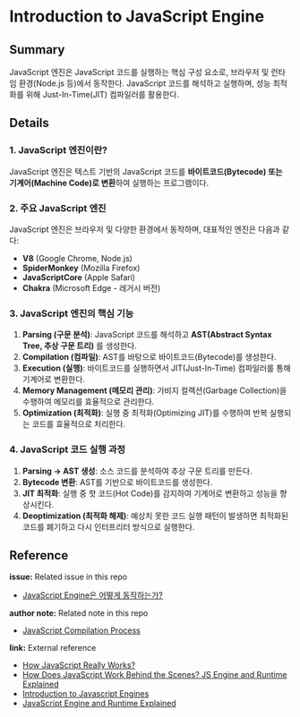 # Introduction to JavaScript Engine

## Summary
JavaScript 엔진은 JavaScript 코드를 실행하는 핵심 구성 요소로, 브라우저 및 런타임 환경(Node.js 등)에서 동작한다. JavaScript 코드를 해석하고 실행하며, 성능 최적화를 위해 Just-In-Time(JIT) 컴파일러를 활용한다.

## Details

### 1. JavaScript 엔진이란?
JavaScript 엔진은 텍스트 기반의 JavaScript 코드를 **바이트코드(Bytecode) 또는 기계어(Machine Code)로 변환**하여 실행하는 프로그램이다. 

### 2. 주요 JavaScript 엔진
JavaScript 엔진은 브라우저 및 다양한 환경에서 동작하며, 대표적인 엔진은 다음과 같다:
- **V8** (Google Chrome, Node.js)
- **SpiderMonkey** (Mozilla Firefox)
- **JavaScriptCore** (Apple Safari)
- **Chakra** (Microsoft Edge - 레거시 버전)

### 3. JavaScript 엔진의 핵심 기능
1. **Parsing (구문 분석)**: JavaScript 코드를 해석하고 **AST(Abstract Syntax Tree, 추상 구문 트리)** 를 생성한다.
2. **Compilation (컴파일)**: AST를 바탕으로 바이트코드(Bytecode)를 생성한다.
3. **Execution (실행)**: 바이트코드를 실행하면서 JIT(Just-In-Time) 컴파일러를 통해 기계어로 변환한다.
4. **Memory Management (메모리 관리)**: 가비지 컬렉션(Garbage Collection)을 수행하여 메모리를 효율적으로 관리한다.
5. **Optimization (최적화)**: 실행 중 최적화(Optimizing JIT)를 수행하여 반복 실행되는 코드를 효율적으로 처리한다.

### 4. JavaScript 코드 실행 과정
1. **Parsing → AST 생성**: 소스 코드를 분석하여 추상 구문 트리를 만든다.
2. **Bytecode 변환**: AST를 기반으로 바이트코드를 생성한다.
3. **JIT 최적화**: 실행 중 핫 코드(Hot Code)를 감지하여 기계어로 변환하고 성능을 향상시킨다.
4. **Deoptimization (최적화 해제)**: 예상치 못한 코드 실행 패턴이 발생하면 최적화된 코드를 폐기하고 다시 인터프리터 방식으로 실행한다.

## Reference
**issue:** Related issue in this repo
- [JavaScript Engine은 어떻게 동작하는가?](https://github.com/luke0408/TIL/issues/1)

**author note:** Related note in this repo
- [JavaScript Compilation Process](./JavaScript_Compilation_Process.md)

**link:** External reference
- [How JavaScript Really Works?](https://dev.to/laxminarayana31/how-javascript-really-works-1p6i)
- [How Does JavaScript Work Behind the Scenes? JS Engine and Runtime Explained](https://www.freecodecamp.org/news/how-javascript-works-behind-the-scenes/)
- [Introduction to Javascript Engines](https://www.geeksforgeeks.org/introduction-to-javascript-engines/)
- [JavaScript Engine and Runtime Explained](https://www.freecodecamp.org/news/javascript-engine-and-runtime-explained/)